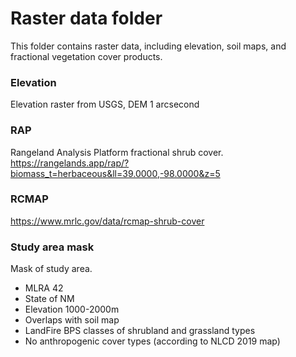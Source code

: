 # Raster data folder

This folder contains raster data, including elevation, soil maps, and fractional vegetation cover products. 

### Elevation
Elevation raster from USGS, DEM 1 arcsecond

### RAP
Rangeland Analysis Platform fractional shrub cover. https://rangelands.app/rap/?biomass_t=herbaceous&ll=39.0000,-98.0000&z=5

### RCMAP
https://www.mrlc.gov/data/rcmap-shrub-cover

### Study area mask
Mask of study area.
 - MLRA 42  
 - State of NM  
 - Elevation 1000-2000m  
 - Overlaps with soil map
 - LandFire BPS classes of shrubland and grassland types  
 - No anthropogenic cover types (according to NLCD 2019 map)  